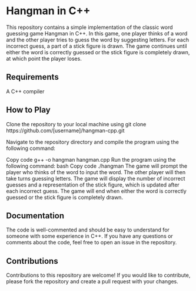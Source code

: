 <h1>Hangman in C++</h1>
This repository contains a simple implementation of the classic word guessing game Hangman in C++. In this game, one player thinks of a word and the other player tries to guess the word by suggesting letters. For each incorrect guess, a part of a stick figure is drawn. The game continues until either the word is correctly guessed or the stick figure is completely drawn, at which point the player loses.

<h2>Requirements</h2>
A C++ compiler
<h2>How to Play</h2>
Clone the repository to your local machine using git clone https://github.com/[username]/hangman-cpp.git

Navigate to the repository directory and compile the program using the following command:

Copy code
g++ -o hangman hangman.cpp
Run the program using the following command:
bash
Copy code
./hangman
The game will prompt the player who thinks of the word to input the word. The other player will then take turns guessing letters. The game will display the number of incorrect guesses and a representation of the stick figure, which is updated after each incorrect guess. The game will end when either the word is correctly guessed or the stick figure is completely drawn.
<h2>Documentation</h2>
The code is well-commented and should be easy to understand for someone with some experience in C++. If you have any questions or comments about the code, feel free to open an issue in the repository.

<h2>Contributions</h2>
Contributions to this repository are welcome! If you would like to contribute, please fork the repository and create a pull request with your changes.
